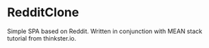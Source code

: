 RedditClone
===========

Simple SPA based on Reddit. Written in conjunction with MEAN stack tutorial from thinkster.io.
